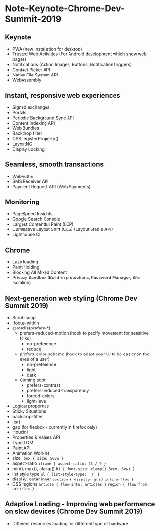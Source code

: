# Note-Keynote-Chrome-Dev-Summit-2019

## Keynote
- PWA (new installation for desktop)
- Trusted Web Activities (For Android development which show web pages)
- Notifications (Action Images, Buttons, Notification triggers)
- Contact Picker API
- Native File System API
- WebAssembly

## Instant, responsive web experiences
- Signed exchanges
- Portals
- Periodic Background Sync API
- Content Indexing API
- Web Bundles
- Backdrop filter
- CSS.registerProperty()
- LayoutNG
- Display Locking

## Seamless, smooth transactions
- WebAuthn
- SMS Receiver API
- Payment Request API (Web Payments)

## Monitoring
- PageSpeed Insights
- Google Search Console
- Largest Contentful Paint (LCP)
- Cumulative Layout Shift (CLS) (Layout Stable API)
- Lighthouse CI

## Chrome
- Lazy loading
- Paint Holding
- Blocking All Mixed Content
- Privacy Sandbox (Build-in protections, Password Manager, Site Isolation)

## Next-generation web styling (Chrome Dev Summit 2019)
- Scroll-snap
- :focus-within
- @media(prefers-*)
  - prefers-reduced-motion (hook to pacify movement for sensitive folks)
    - no-preference
    - reduce
  - prefers-color-scheme (hook to adapt your UI to be easier on the eyes of a user)
    - no-preference
    - light
    - dark
  - Coming soon
    - prefers-contrast
    - prefers-reduced-transparency
    - forced-colors
    - light-level
- Logical properties
- Sticky Situations
- backdrop-filter
- :is()
- gap (for flexbox - currently in firefox only)
- Houdini
- Properties & Values API
- Typed OM
- Paint API
- Animation Worklet
- size `.box { size: 50vw }`
- aspect-ratio `iframe { aspect-ratio: 16 / 9 }`
- min(), max(), clamp() `h1 { font-size: clamp(1.5rem, 6vw) }`
- list style type `ul { list-style-type: '🐶' }`
-  display: outer inner `section { display: grid inline-flex }`
- CSS regions `article { flow-into: articles }` `region { flow-from: articles }`

## Adaptive Loading - Improving web performance on slow devices (Chrome Dev Summit 2019)
- Different resources loading for different type of hardware
